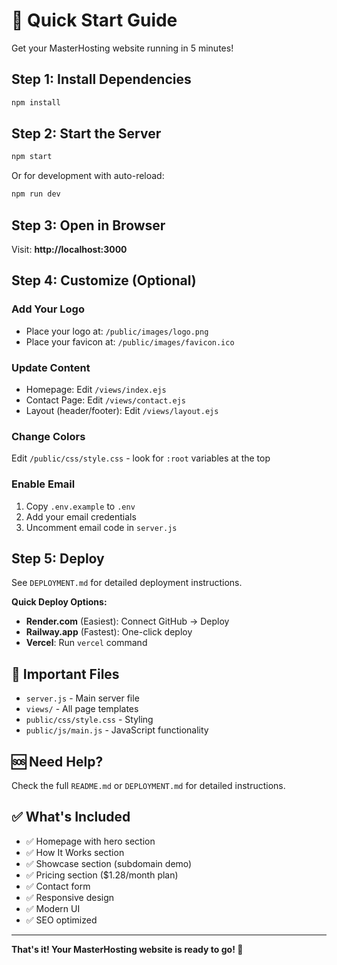 # 🚀 Quick Start Guide

Get your MasterHosting website running in 5 minutes!

## Step 1: Install Dependencies

```bash
npm install
```

## Step 2: Start the Server

```bash
npm start
```

Or for development with auto-reload:

```bash
npm run dev
```

## Step 3: Open in Browser

Visit: **http://localhost:3000**

## Step 4: Customize (Optional)

### Add Your Logo
- Place your logo at: `/public/images/logo.png`
- Place your favicon at: `/public/images/favicon.ico`

### Update Content
- Homepage: Edit `/views/index.ejs`
- Contact Page: Edit `/views/contact.ejs`
- Layout (header/footer): Edit `/views/layout.ejs`

### Change Colors
Edit `/public/css/style.css` - look for `:root` variables at the top

### Enable Email
1. Copy `.env.example` to `.env`
2. Add your email credentials
3. Uncomment email code in `server.js`

## Step 5: Deploy

See `DEPLOYMENT.md` for detailed deployment instructions.

**Quick Deploy Options:**
- **Render.com** (Easiest): Connect GitHub → Deploy
- **Railway.app** (Fastest): One-click deploy
- **Vercel**: Run `vercel` command

## 📁 Important Files

- `server.js` - Main server file
- `views/` - All page templates
- `public/css/style.css` - Styling
- `public/js/main.js` - JavaScript functionality

## 🆘 Need Help?

Check the full `README.md` or `DEPLOYMENT.md` for detailed instructions.

## ✅ What's Included

- ✅ Homepage with hero section
- ✅ How It Works section
- ✅ Showcase section (subdomain demo)
- ✅ Pricing section ($1.28/month plan)
- ✅ Contact form
- ✅ Responsive design
- ✅ Modern UI
- ✅ SEO optimized

---

**That's it! Your MasterHosting website is ready to go! 🎉**
